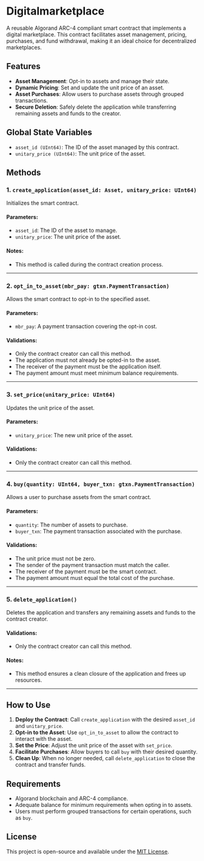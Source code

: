 # Digitalmarketplace

A reusable Algorand ARC-4 compliant smart contract that implements a digital marketplace. This contract facilitates asset management, pricing, purchases, and fund withdrawal, making it an ideal choice for decentralized marketplaces.

## Features

- **Asset Management**: Opt-in to assets and manage their state.
- **Dynamic Pricing**: Set and update the unit price of an asset.
- **Asset Purchases**: Allow users to purchase assets through grouped transactions.
- **Secure Deletion**: Safely delete the application while transferring remaining assets and funds to the creator.

## Global State Variables

- `asset_id (UInt64)`: The ID of the asset managed by this contract.
- `unitary_price (UInt64)`: The unit price of the asset.

## Methods

### 1. `create_application(asset_id: Asset, unitary_price: UInt64)`

Initializes the smart contract.

#### Parameters:
- `asset_id`: The ID of the asset to manage.
- `unitary_price`: The unit price of the asset.

#### Notes:
- This method is called during the contract creation process.

---

### 2. `opt_in_to_asset(mbr_pay: gtxn.PaymentTransaction)`

Allows the smart contract to opt-in to the specified asset.

#### Parameters:
- `mbr_pay`: A payment transaction covering the opt-in cost.

#### Validations:
- Only the contract creator can call this method.
- The application must not already be opted-in to the asset.
- The receiver of the payment must be the application itself.
- The payment amount must meet minimum balance requirements.

---

### 3. `set_price(unitary_price: UInt64)`

Updates the unit price of the asset.

#### Parameters:
- `unitary_price`: The new unit price of the asset.

#### Validations:
- Only the contract creator can call this method.

---

### 4. `buy(quantity: UInt64, buyer_txn: gtxn.PaymentTransaction)`

Allows a user to purchase assets from the smart contract.

#### Parameters:
- `quantity`: The number of assets to purchase.
- `buyer_txn`: The payment transaction associated with the purchase.

#### Validations:
- The unit price must not be zero.
- The sender of the payment transaction must match the caller.
- The receiver of the payment must be the smart contract.
- The payment amount must equal the total cost of the purchase.

---

### 5. `delete_application()`

Deletes the application and transfers any remaining assets and funds to the contract creator.

#### Validations:
- Only the contract creator can call this method.

#### Notes:
- This method ensures a clean closure of the application and frees up resources.

---

## How to Use

1. **Deploy the Contract**: Call `create_application` with the desired `asset_id` and `unitary_price`.
2. **Opt-in to the Asset**: Use `opt_in_to_asset` to allow the contract to interact with the asset.
3. **Set the Price**: Adjust the unit price of the asset with `set_price`.
4. **Facilitate Purchases**: Allow buyers to call `buy` with their desired quantity.
5. **Clean Up**: When no longer needed, call `delete_application` to close the contract and transfer funds.

## Requirements

- Algorand blockchain and ARC-4 compliance.
- Adequate balance for minimum requirements when opting in to assets.
- Users must perform grouped transactions for certain operations, such as `buy`.

## License

This project is open-source and available under the [MIT License](LICENSE).

